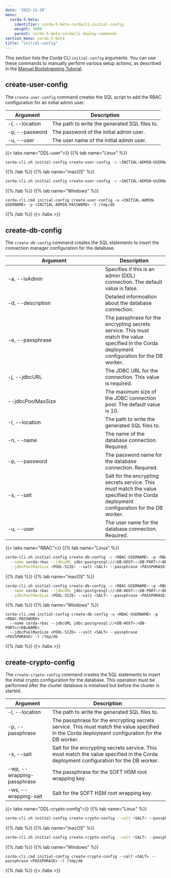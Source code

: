 ```yaml
---
date: '2022-12-20'
menu:
  corda-5-beta:
    identifier: corda-5-beta-cordacli-initial-config
    weight: 3000
    parent: corda-5-beta-cordacli-deploy-commands
section_menu: corda-5-beta
title: "initial-config"
---
```


This section lists the Corda CLI `initial-config` arguments. You can use these commands to manually perform various setup actions, as described in the [Manual Bootstrapping Tutorial](deployment-tutorials/manual.html).

## create-user-config 

The `create-user-config` command creates the SQL script to add the RBAC configuration for an initial admin user. 

| Argument       | Description                                   |
| -------------- | --------------------------------------------- |
| -l, --location | The path to write the generated SQL files to. |
| -p, --password | The password of the initial admin user.       |
| -u, --user     | The user name of the initial admin user.      |

{{< tabs name="DDL-user">}}
{{% tab name="Linux" %}}
```sh
corda-cli.sh initial-config create-user-config -u <INITIAL-ADMIN-USERNAME> -p <INITIAL-ADMIN-PASSWORD> -l /tmp/db
```
{{% /tab %}}
{{% tab name="macOS" %}}
```sh
corda-cli.sh initial-config create-user-config -u <INITIAL-ADMIN-USERNAME> -p <INITIAL-ADMIN-PASSWORD> -l /tmp/db
```
{{% /tab %}}
{{% tab name="Windows" %}}
```shell
corda-cli.cmd initial-config create-user-config -u <INITIAL-ADMIN-USERNAME> -p <INITIAL-ADMIN-PASSWORD> -l /tmp/db
```
{{% /tab %}}
{{< /tabs >}}

## create-db-config

The `create-db-config` command creates the SQL statements to insert the connection manager configuration for the database.

| <div style="width:290px">Argument</div>           | Description                                                                                                                                      |
| ----------------- | ------------------------------------------------------------------------------------------------------------------------------------------------ |
| -a, --isAdmin     | Specifies if this is an admin (DDL) connection. The default value is false.                                                                      |
| -d, --description | Detailed informoation about the database connection.                                                                                             |
| -e, --passphrase  | The passphrase for the encrypting secrets service.  This must match the value specified in the Corda deployment configuration for the DB worker. |
| -j, --jdbcURL     | The JDBC URL for the connection. This value is required.                                                                                         |
| --jdbcPoolMaxSize | The maximum size of the JDBC connection pool. The default value is 10.                                                                           |
| -l, --location    | The path to write the generated SQL files to.                                                                                                    |
| -n, --name        | The name of the database connection. Required.                                                                                                   |
| -p, --password    | The password name for the database connection. Required.                                                                                         |
| -s, --salt        | Salt for the encrypting secrets service. This must match the value specified in the Corda deployment configuration for the DB worker.            |
| -u, --user        | The user name for the database connection. Required.                                                                                             |

{{< tabs name="RBAC">}}
{{% tab name="Linux" %}}
```sh
corda-cli.sh initial-config create-db-config -u <RBAC-USERNAME> -p <RBAC-PASSWORD> \
  --name corda-rbac --jdbcURL jdbc:postgresql://<DB-HOST>:<DB-PORT>/<DB=NAME> \
  --jdbcPoolMaxSize <POOL-SIZE> --salt <SALT> --passphrase <PASSPHRASE> -l /tmp/db
```
{{% /tab %}}
{{% tab name="macOS" %}}
```sh
corda-cli.sh initial-config create-db-config -u <RBAC-USERNAME> -p <RBAC-PASSWORD> \
  --name corda-rbac --jdbcURL jdbc:postgresql://<DB-HOST>:<DB-PORT>/<DB=NAME> \
  --jdbcPoolMaxSize <POOL-SIZE> --salt <SALT> --passphrase <PASSPHRASE> -l /tmp/db
```
{{% /tab %}}
{{% tab name="Windows" %}}
```shell
corda-cli.cmd initial-config create-db-config -u <RBAC-USERNAME> -p <RBAC-PASSWORD> `
  --name corda-rbac --jdbcURL jdbc:postgresql://<DB-HOST>:<DB-PORT>/<DB=NAME> `
  --jdbcPoolMaxSize <POOL-SIZE> --salt <SALT> --passphrase <PASSPHRASE> -l /tmp/db
```
{{% /tab %}}
{{< /tabs >}}

## create-crypto-config

The `create-crypto-config` command creates the SQL statements to insert the initial crypto configuration for the database. This operation must be performed after the cluster database is initialised but before the cluster is started.

| Argument         | Description                                                                                                                                      |
| ---------------- | ------------------------------------------------------------------------------------------------------------------------------------------------ |
| -l, --location   | The path to write the generated SQL files to.                                                                                                    |
| -p, --passphrase | The passphrase for the encrypting secrets service.  This must match the value specified in the Corda deployment configuration for the DB worker. |
| -s, --salt       | Salt for the encrypting secrets service. This must match the value specified in the Corda deployment configuration for the DB worker.            |
| -wp, --wrapping-passphrase   | The passphrase for the SOFT HSM root wrapping key.                                                                                                   |
| -ws, --wrapping-salt   | Salt for the SOFT HSM root wrapping key.                                                                                                  |

{{< tabs name="DDL-crypto-config">}}
{{% tab name="Linux" %}}
```sh
corda-cli.sh initial-config create-crypto-config --salt <SALT> --passphrase <PASSPHRASE> -l /tmp/db
```
{{% /tab %}}
{{% tab name="macOS" %}}
```sh
corda-cli.sh initial-config create-crypto-config --salt <SALT> --passphrase <PASSPHRASE> -l /tmp/db
```
{{% /tab %}}
{{% tab name="Windows" %}}
```shell
corda-cli.cmd initial-config create-crypto-config --salt <SALT> --passphrase <PASSPHRASE> -l /tmp/db
```
{{% /tab %}}
{{< /tabs >}}